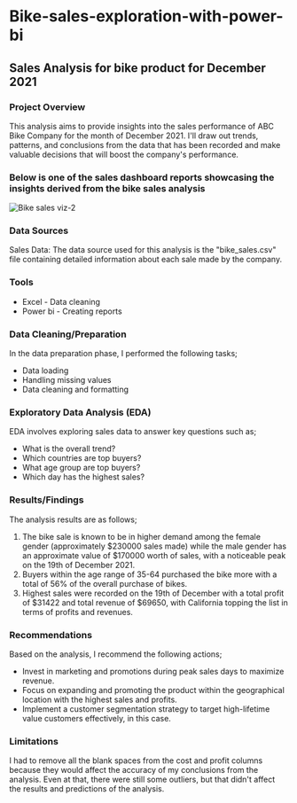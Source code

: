 # Bike-sales-exploration-with-power-bi


## Sales Analysis for bike product for December 2021

### Project Overview

This analysis aims to provide insights into the sales performance of ABC Bike Company for the month of December 2021. I'll draw out trends, patterns, and conclusions from the data that has been recorded and make valuable decisions that will boost the company's performance.



### Below is one of the sales dashboard reports showcasing the insights derived from the bike sales analysis

![Bike sales viz-2](https://github.com/ChinweRose/Bike-sales-exploration-with-power-bi/assets/103608228/34a91023-64c3-4baa-8b1f-82e5aea9f7c2)




### Data Sources

Sales Data: The data source used for this analysis is the "bike_sales.csv" file containing detailed information about each sale made by the company.

### Tools

- Excel - Data cleaning
- Power bi - Creating reports


### Data Cleaning/Preparation

In the data preparation phase, I performed the following tasks;

- Data loading
- Handling missing values
- Data cleaning and formatting


### Exploratory Data Analysis (EDA)

EDA involves exploring sales data to answer key questions such as;

- What is the overall trend?
- Which countries are top buyers?
- What age group are top buyers?
- Which day has the highest sales?


### Results/Findings 

The analysis results are as follows;
1. The bike sale is known to be in higher demand among the female gender (approximately $230000 sales made) while the male gender has an approximate value of $170000 worth of sales, 
   with a noticeable peak on the 19th of December 2021.
2. Buyers within the age range of 35-64 purchased the bike more with a total of 56% of the overall purchase of bikes.
3. Highest sales were recorded on the 19th of December with a total profit of $31422 and total revenue of $69650, with California topping the list in terms of profits and revenues.


### Recommendations

Based on the analysis, I recommend the following actions;

- Invest in marketing and promotions during peak sales days to maximize revenue.
- Focus on expanding and promoting the product within the geographical location with the highest sales and profits.
- Implement a customer segmentation strategy to target high-lifetime value customers effectively, in this case.



### Limitations

I had to remove all the blank spaces from the cost and profit columns because they would affect the accuracy of my conclusions from the analysis. Even at that, there were still some outliers, but that didn't affect the results and predictions of the analysis.










